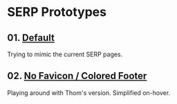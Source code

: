 # SERP Prototypes

## 01. [Default](01-default/)
Trying to mimic the current SERP pages.

## 02. [No Favicon / Colored Footer](02-no_favicon-color_footer/)
Playing around with Thom's version. Simplified on-hover.